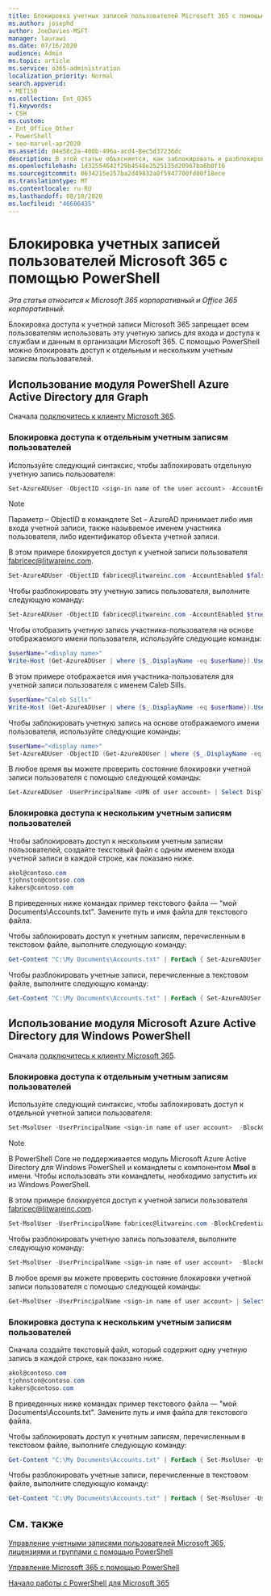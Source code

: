 ```yaml
---
title: Блокировка учетных записей пользователей Microsoft 365 с помощью PowerShell
ms.author: josephd
author: JoeDavies-MSFT
manager: laurawi
ms.date: 07/16/2020
audience: Admin
ms.topic: article
ms.service: o365-administration
localization_priority: Normal
search.appverid:
- MET150
ms.collection: Ent_O365
f1.keywords:
- CSH
ms.custom:
- Ent_Office_Other
- PowerShell
- seo-marvel-apr2020
ms.assetid: 04e58c2a-400b-496a-acd4-8ec5d37236dc
description: В этой статье объясняется, как заблокировать и разблокировать доступ к учетным записям Microsoft 365 с помощью PowerShell.
ms.openlocfilehash: 1d32554642f29b4548e2525135d20967ba6b0f16
ms.sourcegitcommit: 8634215e257ba2d49832a8f5947700fd00f18ece
ms.translationtype: MT
ms.contentlocale: ru-RU
ms.lasthandoff: 08/10/2020
ms.locfileid: "46606435"
---
```

# <a name="block-microsoft-365-user-accounts-with-powershell"></a>Блокировка учетных записей пользователей Microsoft 365 с помощью PowerShell

*Эта статья относится к Microsoft 365 корпоративный и Office 365 корпоративный.*

Блокировка доступа к учетной записи Microsoft 365 запрещает всем пользователям использовать эту учетную запись для входа и доступа к службам и данным в организации Microsoft 365. С помощью PowerShell можно блокировать доступ к отдельным и нескольким учетным записям пользователей.

## <a name="use-the-azure-active-directory-powershell-for-graph-module"></a>Использование модуля PowerShell Azure Active Directory для Graph

Сначала [подключитесь к клиенту Microsoft 365](connect-to-office-365-powershell.md#connect-with-the-azure-active-directory-powershell-for-graph-module).
 
### <a name="block-access-to-individual-user-accounts"></a>Блокировка доступа к отдельным учетным записям пользователей

Используйте следующий синтаксис, чтобы заблокировать отдельную учетную запись пользователя:
  
```powershell
Set-AzureADUser -ObjectID <sign-in name of the user account> -AccountEnabled $false
```

> [!NOTE]
> Параметр – ObjectID в командлете Set – AzureAD принимает либо имя входа учетной записи, также называемое именем участника пользователя, либо идентификатор объекта учетной записи. 
  
В этом примере блокируется доступ к учетной записи пользователя fabricec@litwareinc.com.
  
```powershell
Set-AzureADUser -ObjectID fabricec@litwareinc.com -AccountEnabled $false
```

Чтобы разблокировать эту учетную запись пользователя, выполните следующую команду:
  
```powershell
Set-AzureADUser -ObjectID fabricec@litwareinc.com -AccountEnabled $true
```

Чтобы отобразить учетную запись участника-пользователя на основе отображаемого имени пользователя, используйте следующие команды:
  
```powershell
$userName="<display name>"
Write-Host (Get-AzureADUser | where {$_.DisplayName -eq $userName}).UserPrincipalName

```

В этом примере отображается имя участника-пользователя для учетной записи пользователя с именем Caleb Sills.
  
```powershell
$userName="Caleb Sills"
Write-Host (Get-AzureADUser | where {$_.DisplayName -eq $userName}).UserPrincipalName
```

Чтобы заблокировать учетную запись на основе отображаемого имени пользователя, используйте следующие команды:
  
```powershell
$userName="<display name>"
Set-AzureADUser -ObjectID (Get-AzureADUser | where {$_.DisplayName -eq $userName}).UserPrincipalName -AccountEnabled $false

```

В любое время вы можете проверить состояние блокировки учетной записи пользователя с помощью следующей команды:
  
```powershell
Get-AzureADUser -UserPrincipalName <UPN of user account> | Select DisplayName,AccountEnabled
```

### <a name="block-access-to-multiple-user-accounts"></a>Блокировка доступа к нескольким учетным записям пользователей

Чтобы заблокировать доступ к нескольким учетным записям пользователей, создайте текстовый файл с одним именем входа учетной записи в каждой строке, как показано ниже.
    
  ```powershell
akol@contoso.com
tjohnston@contoso.com
kakers@contoso.com
  ```

В приведенных ниже командах пример текстового файла — "мой Documents\Accounts.txt". Замените путь и имя файла для текстового файла.
  
Чтобы заблокировать доступ к учетным записям, перечисленным в текстовом файле, выполните следующую команду:
    
```powershell
Get-Content "C:\My Documents\Accounts.txt" | ForEach { Set-AzureADUSer -ObjectID $_ -AccountEnabled $false }
```

Чтобы разблокировать учетные записи, перечисленные в текстовом файле, выполните следующую команду:
    
```powershell
Get-Content "C:\My Documents\Accounts.txt" | ForEach { Set-AzureADUSer -ObjectID $_ -AccountEnabled $true }
```

## <a name="use-the-microsoft-azure-active-directory-module-for-windows-powershell"></a>Использование модуля Microsoft Azure Active Directory для Windows PowerShell

Сначала [подключитесь к клиенту Microsoft 365](connect-to-office-365-powershell.md#connect-with-the-microsoft-azure-active-directory-module-for-windows-powershell).
    
### <a name="block-access-to-individual-user-accounts"></a>Блокировка доступа к отдельным учетным записям пользователей

Используйте следующий синтаксис, чтобы заблокировать доступ к отдельной учетной записи пользователя:
  
```powershell
Set-MsolUser -UserPrincipalName <sign-in name of user account>  -BlockCredential $true
```

>[!Note]
>В PowerShell Core не поддерживается модуль Microsoft Azure Active Directory для Windows PowerShell и командлеты с компонентом **Msol** в имени. Чтобы использовать эти командлеты, необходимо запустить их из Windows PowerShell.
>

В этом примере блокируется доступ к учетной записи пользователя fabricec@litwareinc.com.
  
```powershell
Set-MsolUser -UserPrincipalName fabricec@litwareinc.com -BlockCredential $true
```

Чтобы разблокировать учетную запись пользователя, выполните следующую команду:
  
```powershell
Set-MsolUser -UserPrincipalName <sign-in name of user account>  -BlockCredential $false
```

В любое время вы можете проверить состояние блокировки учетной записи пользователя с помощью следующей команды:
  
```powershell
Get-MsolUser -UserPrincipalName <sign-in name of user account> | Select DisplayName,BlockCredential
```

### <a name="block-access-to-multiple-user-accounts"></a>Блокировка доступа к нескольким учетным записям пользователей

Сначала создайте текстовый файл, который содержит одну учетную запись в каждой строке, как показано ниже.
    
```powershell
akol@contoso.com
tjohnston@contoso.com
kakers@contoso.com
```

В приведенных ниже командах пример текстового файла — "мой Documents\Accounts.txt". Замените путь и имя файла для текстового файла.
    
Чтобы заблокировать доступ к учетным записям, перечисленным в текстовом файле, выполните следующую команду:
    
  ```powershell
  Get-Content "C:\My Documents\Accounts.txt" | ForEach { Set-MsolUser -UserPrincipalName $_ -BlockCredential $true }
  ```
Чтобы разблокировать учетные записи, перечисленные в текстовом файле, выполните следующую команду:
    
  ```powershell
  Get-Content "C:\My Documents\Accounts.txt" | ForEach { Set-MsolUser -UserPrincipalName $_ -BlockCredential $false }
  ```

## <a name="see-also"></a>См. также

[Управление учетными записями пользователей Microsoft 365, лицензиями и группами с помощью PowerShell](manage-user-accounts-and-licenses-with-office-365-powershell.md)
  
[Управление Microsoft 365 с помощью PowerShell](manage-office-365-with-office-365-powershell.md)
  
[Начало работы с PowerShell для Microsoft 365](getting-started-with-office-365-powershell.md)
